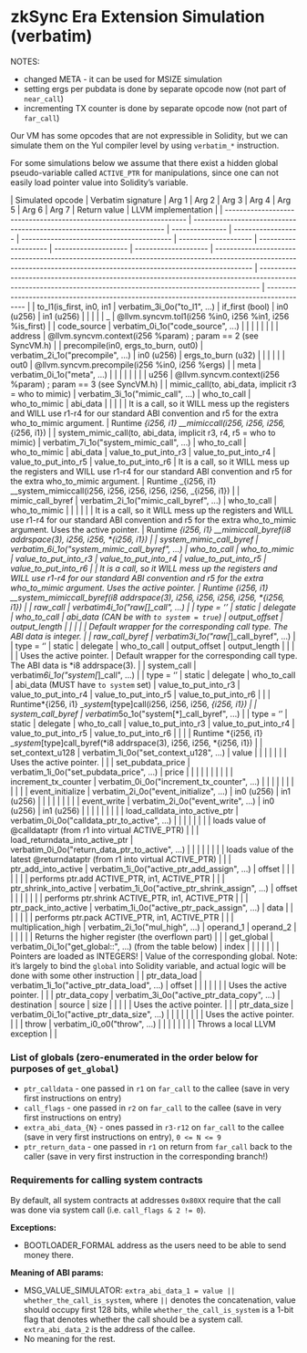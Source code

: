 # zkSync Era Extension Simulation (verbatim)

NOTES:

- changed META - it can be used for MSIZE simulation
- setting ergs per pubdata is done by separate opcode now (not part of `near_call`)
- incrementing TX counter is done by separate opcode now (not part of `far_call`)

Our VM has some opcodes that are not expressible in Solidity, but we can simulate them on the Yul compiler level by
using `verbatim_*` instruction.

For some simulations below we assume that there exist a hidden global pseudo-variable called `ACTIVE_PTR` for
manipulations, since one can not easily load pointer value into Solidity’s variable.

| Simulated opcode                                                    | Verbatim signature                                                     | Arg 1           | Arg 2              | Arg 3                                     | Arg 4                | Arg 5                | Arg 6                | Arg 7                | Return value                                                                                                                                                           | LLVM implementation                                                                                                                                          |
| ------------------------------------------------------------------- | ---------------------------------------------------------------------- | --------------- | ------------------ | ----------------------------------------- | -------------------- | -------------------- | -------------------- | -------------------- | ---------------------------------------------------------------------------------------------------------------------------------------------------------------------- | ------------------------------------------------------------------------------------------------------------------------------------------------------------ | ------------------------------------------------------------------------------------------ |
| to_l1(is_first, in0, in1                                            | verbatim_3i_0o("to_l1", ...)                                           | if_first (bool) | in0 (u256)         | in1 (u256)                                |                      |                      |                      |                      | \_                                                                                                                                                                     | @llvm.syncvm.tol1(i256 %in0, i256 %in1, i256 %is_first)                                                                                                      |
| code_source                                                         | verbatim_0i_1o("code_source", ...)                                     |                 |                    |                                           |                      |                      |                      |                      | address                                                                                                                                                                | @llvm.syncvm.context(i256 %param) ; param == 2 (see SyncVM.h)                                                                                                |
| precompile(in0, ergs_to_burn, out0)                                 | verbatim_2i_1o("precompile", ...)                                      | in0 (u256)      | ergs_to_burn (u32) |                                           |                      |                      |                      |                      | out0                                                                                                                                                                   | @llvm.syncvm.precompile(i256 %in0, i256 %ergs)                                                                                                               |
| meta                                                                | verbatim_0i_1o("meta", ...)                                            |                 |                    |                                           |                      |                      |                      |                      | u256                                                                                                                                                                   | @llvm.syncvm.context(i256 %param) ; param == 3 (see SyncVM.h)                                                                                                |
| mimic_call(to, abi_data, implicit r3 = who to mimic)                | verbatim_3i_1o("mimic_call", ...)                                      | who_to_call     | who_to_mimic       | abi_data                                  |                      |                      |                      |                      | It is a call, so it WILL mess up the registers and WILL use r1-r4 for our standard ABI convention and r5 for the extra who_to_mimic argument.                          | Runtime _{i256, i1} \_\_mimiccall(i256, i256, i256,_{i256, i1})                                                                                              |
| system_mimic_call(to, abi_data, implicit r3, r4, r5 = who to mimic) | verbatim_7i_1o("system_mimic_call", ...)                               | who_to_call     | who_to_mimic       | abi_data                                  | value_to_put_into_r3 | value_to_put_into_r4 | value_to_put_into_r5 | value_to_put_into_r6 | It is a call, so it WILL mess up the registers and WILL use r1-r4 for our standard ABI convention and r5 for the extra who_to_mimic argument.                          | Runtime _{i256, i1} \_\_system_mimiccall(i256, i256, i256, i256, i256, _{i256, i1})                                                                          |
| mimic_call_byref                                                    | verbatim_2i_1o("mimic_call_byref", ...)                                | who_to_call     | who_to_mimic       |                                           |                      |                      |                      |                      | It is a call, so it WILL mess up the registers and WILL use r1-r4 for our standard ABI convention and r5 for the extra who_to_mimic argument. Uses the active pointer. | Runtime *{i256, i1} \_\_mimiccall_byref(*i8 addrspace(3), i256, i256, \*{i256, i1})                                                                          |
| system_mimic_call_byref                                             | verbatim_6i_1o("system_mimic_call_byref", ...)                         | who_to_call     | who_to_mimic       | value_to_put_into_r3                      | value_to_put_into_r4 | value_to_put_into_r5 | value_to_put_into_r6 |                      | It is a call, so it WILL mess up the registers and WILL use r1-r4 for our standard ABI convention and r5 for the extra who_to_mimic argument. Uses the active pointer. | Runtime *{i256, i1} \_\_system_mimiccall_byref(*i8 addrspace(3), i256, i256, i256, i256, \*{i256, i1})                                                       |
| raw_call                                                            | verbatim*4i_1o("raw[*<type>]\_call", ...)                              |
| type = ‘’                                                           | static                                                                 | delegate        | who_to_call        | abi_data (CAN be with `to system = true`) | output_offset        | output_length        |                      |                      |                                                                                                                                                                        |                                                                                                                                                              | Default wrapper for the corresponding call type. The ABI data is integer.                  |
| raw_call_byref                                                      | verbatim*3i_1o("raw[*<type>]\_call_byref", ...)                        |
| type = ‘’                                                           | static                                                                 | delegate        | who_to_call        | output_offset                             | output_length        |                      |                      |                      |                                                                                                                                                                        | Uses the active pointer.                                                                                                                                     | Default wrapper for the corresponding call type. The ABI data is \*i8 addrspace(3).        |
| system_call                                                         | verbatim*6i_1o("system[*<type>]\_call", ...)                           |
| type = ‘’                                                           | static                                                                 | delegate        | who_to_call        | abi_data (MUST have `to system` set)      | value_to_put_into_r3 | value_to_put_into_r4 | value_to_put_into_r5 | value_to_put_into_r6 |                                                                                                                                                                        |                                                                                                                                                              | Runtime*{i256, i1} \_*system*[type]call(i256, i256, i256, *{i256, i1})                     |
| system_call_byref                                                   | verbatim*5o_1o("system[*<type>]\_call_byref", ...)                     |
| type = ‘’                                                           | static                                                                 | delegate        | who_to_call        | value_to_put_into_r3                      | value_to_put_into_r4 | value_to_put_into_r5 | value_to_put_into_r6 |                      |                                                                                                                                                                        |                                                                                                                                                              | Runtime *{i256, i1} \_*system*[type]call_byref(*i8 addrspace(3), i256, i256, \*{i256, i1}) |
| set_context_u128                                                    | verbatim_1i_0o("set_context_u128", ...)                                | value           |                    |                                           |                      |                      |                      |                      | Uses the active pointer.                                                                                                                                               |                                                                                                                                                              |
| set_pubdata_price                                                   | verbatim_1i_0o("set_pubdata_price", ...)                               | price           |                    |                                           |                      |                      |                      |                      |                                                                                                                                                                        |                                                                                                                                                              |
| increment_tx_counter                                                | verbatim_0i_0o("increment_tx_counter", ...)                            |                 |                    |                                           |                      |                      |                      |                      |                                                                                                                                                                        |                                                                                                                                                              |
| event_initialize                                                    | verbatim_2i_0o("event_initialize", ...)                                | in0 (u256)      | in1 (u256)         |                                           |                      |                      |                      |                      |                                                                                                                                                                        |                                                                                                                                                              |
| event_write                                                         | verbatim_2i_0o("event_write", ...)                                     | in0 (u256)      | in1 (u256)         |                                           |                      |                      |                      |                      |                                                                                                                                                                        |                                                                                                                                                              |
| load_calldata_into_active_ptr                                       | verbatim_0i_0o("calldata_ptr_to_active", ...)                          |                 |                    |                                           |                      |                      |                      |                      | loads value of @calldataptr (from r1 into virtual ACTIVE_PTR)                                                                                                          |                                                                                                                                                              |
| load_returndata_into_active_ptr                                     | verbatim_0i_0o("return_data_ptr_to_active", ...)                       |                 |                    |                                           |                      |                      |                      |                      | loads value of the latest @returndataptr (from r1 into virtual ACTIVE_PTR)                                                                                             |                                                                                                                                                              |
| ptr_add_into_active                                                 | verbatim_1i_0o("active_ptr_add_assign", ...)                           | offset          |                    |                                           |                      |                      |                      |                      | performs ptr.add ACTIVE_PTR, in1, ACTIVE_PTR                                                                                                                           |                                                                                                                                                              |
| ptr_shrink_into_active                                              | verbatim_1i_0o("active_ptr_shrink_assign", ...)                        | offset          |                    |                                           |                      |                      |                      |                      | performs ptr.shrink ACTIVE_PTR, in1, ACTIVE_PTR                                                                                                                        |                                                                                                                                                              |
| ptr_pack_into_active                                                | verbatim_1i_0o("active_ptr_pack_assign", ...)                          | data            |                    |                                           |                      |                      |                      |                      | performs ptr.pack ACTIVE_PTR, in1, ACTIVE_PTR                                                                                                                          |                                                                                                                                                              |
| multiplication_high                                                 | verbatim_2i_1o("mul_high", ...)                                        | operand_1       | operand_2          |                                           |                      |                      |                      |                      | Returns the higher register (the overflown part)                                                                                                                       |                                                                                                                                                              |
| get_global                                                          | verbatim_0i_1o("get_global::<name>", ...) (<name>from the table below) | index           |                    |                                           |                      |                      |                      |                      | Pointers are loaded as INTEGERS!                                                                                                                                       | Value of the corresponding global. Note: it’s largely to bind the `global` into Solidity variable, and actual logic will be done with some other instruction |
| ptr_data_load                                                       | verbatim_1i_1o("active_ptr_data_load", ...)                            | offset          |                    |                                           |                      |                      |                      |                      | Uses the active pointer.                                                                                                                                               |                                                                                                                                                              |
| ptr_data_copy                                                       | verbatim_3i_0o("active_ptr_data_copy", ...)                            | destination     | source             | size                                      |                      |                      |                      |                      | Uses the active pointer.                                                                                                                                               |                                                                                                                                                              |
| ptr_data_size                                                       | verbatim_0i_1o("active_ptr_data_size", ...)                            |                 |                    |                                           |                      |                      |                      |                      | Uses the active pointer.                                                                                                                                               |                                                                                                                                                              |
| throw                                                               | verbatim_i0_o0("throw", ...)                                           |                 |                    |                                           |                      |                      |                      |                      | Throws a local LLVM exception                                                                                                                                          |                                                                                                                                                              |

### List of globals (zero-enumerated in the order below for purposes of `get_global`)

- `ptr_calldata` - one passed in `r1` on `far_call` to the callee (save in very first instructions on entry)
- `call_flags` - one passed in `r2` on `far_call` to the callee (save in very first instructions on entry)
- `extra_abi_data_{N}` - ones passed in `r3-r12` on `far_call` to the callee (save in very first instructions on entry),
  `0 <= N <= 9`
- `ptr_return_data` - one passed in `r1` on return from `far_call` back to the caller (save in very first instruction in
  the corresponding branch!)

### Requirements for calling system contracts

By default, all system contracts at addresses `0x80XX` require that the call was done via system call (i.e.
`call_flags & 2 != 0`).

**Exceptions:**

- BOOTLOADER_FORMAL address as the users need to be able to send money there.

**Meaning of ABI params:**

- MSG_VALUE_SIMULATOR: `extra_abi_data_1 = value || whether_the_call_is_system`, where `||` denotes the concatenation,
  value should occupy first 128 bits, while `whether_the_call_is_system` is a 1-bit flag that denotes whether the call
  should be a system call. `extra_abi_data_2` is the address of the callee.
- No meaning for the rest.
